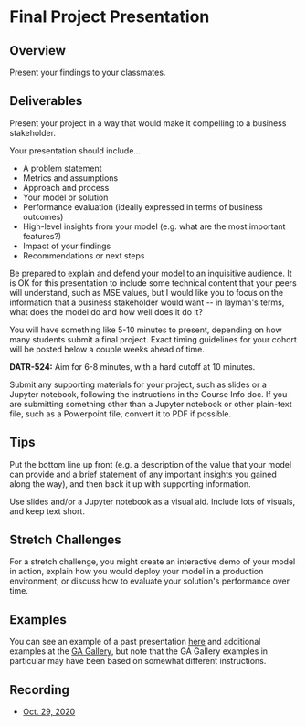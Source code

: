 # Final Project Presentation

## Overview

Present your findings to your classmates.

## Deliverables

Present your project in a way that would make it compelling to a business stakeholder.

Your presentation should include...
   - A problem statement
   - Metrics and assumptions
   - Approach and process
   - Your model or solution
   - Performance evaluation (ideally expressed in terms of business outcomes)
   - High-level insights from your model (e.g. what are the most important features?)
   - Impact of your findings
   - Recommendations or next steps

Be prepared to explain and defend your model to an inquisitive audience. It is OK for this presentation to include some technical content that your peers will understand, such as MSE values, but I would like you to focus on the information that a business stakeholder would want -- in layman's terms, what does the model do and how well does it do it?

You will have something like 5-10 minutes to present, depending on how many students submit a final project. Exact timing guidelines for your cohort will be posted below a couple weeks ahead of time.

**DATR-524:** Aim for 6-8 minutes, with a hard cutoff at 10 minutes.

Submit any supporting materials for your project, such as slides or a Jupyter notebook, following the instructions in the Course Info doc. If you are submitting something other than a Jupyter notebook or other plain-text file, such as a Powerpoint file, convert it to PDF if possible.

## Tips

Put the bottom line up front (e.g. a description of the value that your model can provide and a brief statement of any important insights you gained along the way), and then back it up with supporting information.

Use slides and/or a Jupyter notebook as a visual aid. Include lots of visuals, and keep text short.

## Stretch Challenges

For a stretch challenge, you might create an interactive demo of your model in action, explain how you would deploy your model in a production environment, or discuss how to evaluate your solution's performance over time.

## Examples

You can see an example of a past presentation [here](./presentation_example.pdf) and additional examples at the [GA Gallery](https://gallery.generalassemb.ly/DS?metro=), but note that the GA Gallery examples in particular may have been based on somewhat different instructions.

## Recording

- [Oct. 29, 2020](https://generalassembly.zoom.us/rec/share/7uPVdUNiUqDMGnEwjx3SnSrWzQmsO7R_T2k4X7Dp-bvOQMtlj-cM9elfudEIerca.PYlb9aPJD1gYF9Tf)
